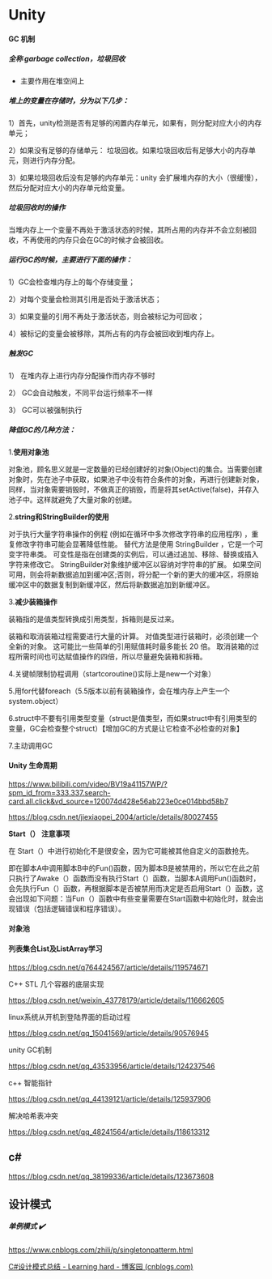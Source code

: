 # Unity

#### GC 机制

##### 全称 garbage collection，垃圾回收

- 主要作用在堆空间上



##### 堆上的变量在存储时，分为以下几步：

1）首先，unity检测是否有足够的闲置内存单元，如果有，则分配对应大小的内存单元；

2）如果没有足够的存储单元： 垃圾回收。如果垃圾回收后有足够大小的内存单元，则进行内存分配。

3）如果垃圾回收后没有足够的内存单元：unity 会扩展堆内存的大小（很缓慢），然后分配对应大小的内存单元给变量。



##### 垃圾回收时的操作

当堆内存上一个变量不再处于激活状态的时候，其所占用的内存并不会立刻被回收，不再使用的内存只会在GC的时候才会被回收。



##### 运行GC的时候，主要进行下面的操作：

1）GC会检查堆内存上的每个存储变量；

2）对每个变量会检测其引用是否处于激活状态；

3）如果变量的引用不再处于激活状态，则会被标记为可回收；

4）被标记的变量会被移除，其所占有的内存会被回收到堆内存上。

##### 触发GC

1） 在堆内存上进行内存分配操作而内存不够时

2） GC会自动触发，不同平台运行频率不一样

3） GC可以被强制执行



##### 降低GC的几种方法：

1.**使用对象池**

对象池，顾名思义就是一定数量的已经创建好的对象(Object)的集合。当需要创建对象时，先在池子中获取，如果池子中没有符合条件的对象，再进行创建新对象，同样，当对象需要销毁时，不做真正的销毁，而是将其setActive(false)，并存入池子中。这样就避免了大量对象的创建。

2.**string和StringBuilder的使用**

对于执行大量字符串操作的例程 (例如在循环中多次修改字符串的应用程序) ，重复修改字符串可能会显著降低性能。 替代方法是使用 StringBuilder ，它是一个可变字符串类。 可变性是指在创建类的实例后，可以通过追加、移除、替换或插入字符来修改它。 StringBuilder对象维护缓冲区以容纳对字符串的扩展。 如果空间可用，则会将新数据追加到缓冲区;否则，将分配一个新的更大的缓冲区，将原始缓冲区中的数据复制到新缓冲区，然后将新数据追加到新缓冲区。

3.**减少装箱操作**

装箱指的是值类型转换成引用类型，拆箱则是反过来。

装箱和取消装箱过程需要进行大量的计算。 对值类型进行装箱时，必须创建一个全新的对象。 这可能比一些简单的引用赋值耗时最多能长 20 倍。 取消装箱的过程所需时间也可达赋值操作的四倍，所以尽量避免装箱和拆箱。

4.关键帧限制协程调用（startcoroutine()实际上是new一个对象）

5.用for代替foreach（5.5版本以前有装箱操作，会在堆内存上产生一个system.object）

6.struct中不要有引用类型变量（struct是值类型，而如果struct中有引用类型的变量，GC会检查整个struct）【增加GC的方式是让它检查不必检查的对象】

7.主动调用GC



#### Unity 生命周期

https://www.bilibili.com/video/BV19a41157WP/?spm_id_from=333.337.search-card.all.click&vd_source=120074d428e56ab223e0ce014bbd58b7

https://blog.csdn.net/jiexiaopei_2004/article/details/80027455

**Start（） 注意事项**

在 Start（）中进行初始化不是很安全，因为它可能被其他自定义的函数抢先。

即在脚本A中调用脚本B中的Fun()函数，因为脚本B是被禁用的，所以它在此之前只执行了Awake（）函数而没有执行Start（）函数，当脚本A调用Fun()函数时，会先执行Fun（）函数，再根据脚本是否被禁用而决定是否启用Start（）函数，这会出现如下问题：当Fun（）函数中有些变量需要在Start函数中初始化时，就会出现错误（包括逻辑错误和程序错误）。



#### 对象池



#### 列表集合List及ListArray学习

https://blog.csdn.net/q764424567/article/details/119574671



C++ STL 几个容器的底层实现

https://blog.csdn.net/weixin_43778179/article/details/116662605



linux系统从开机到登陆界面的启动过程

https://blog.csdn.net/qq_15041569/article/details/90576945



unity GC机制

https://blog.csdn.net/qq_43533956/article/details/124237546



c++ 智能指针

https://blog.csdn.net/qq_44139121/article/details/125937906



解决哈希表冲突

https://blog.csdn.net/qq_48241564/article/details/118613312



## c#

https://blog.csdn.net/qq_38199336/article/details/123673608



## 设计模式

##### 单例模式 :heavy_check_mark:

https://www.cnblogs.com/zhili/p/singletonpatterm.html



[C#设计模式总结 - Learning hard - 博客园 (cnblogs.com)](https://www.cnblogs.com/zhili/p/DesignPatternSummery.html)